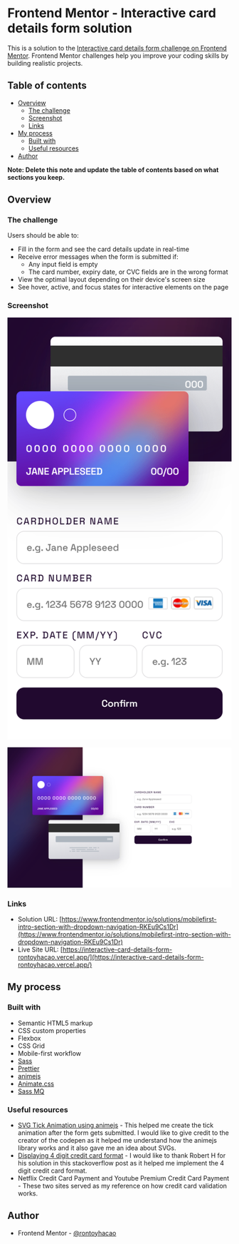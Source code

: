 # Frontend Mentor - Interactive card details form solution

This is a solution to the [Interactive card details form challenge on Frontend Mentor](https://www.frontendmentor.io/challenges/interactive-card-details-form-XpS8cKZDWw). Frontend Mentor challenges help you improve your coding skills by building realistic projects.

## Table of contents

- [Overview](#overview)
  - [The challenge](#the-challenge)
  - [Screenshot](#screenshot)
  - [Links](#links)
- [My process](#my-process)
  - [Built with](#built-with)
  - [Useful resources](#useful-resources)
- [Author](#author)

**Note: Delete this note and update the table of contents based on what sections you keep.**

## Overview

### The challenge

Users should be able to:

- Fill in the form and see the card details update in real-time
- Receive error messages when the form is submitted if:
  - Any input field is empty
  - The card number, expiry date, or CVC fields are in the wrong format
- View the optimal layout depending on their device's screen size
- See hover, active, and focus states for interactive elements on the page

### Screenshot

![](<./screenshots/127.0.0.1_8080_%20(1).png>)

![](./screenshots/127.0.0.1_8080_.png)

### Links

- Solution URL: [https://www.frontendmentor.io/solutions/mobilefirst-intro-section-with-dropdown-navigation-RKEu9Cs1Dr](https://www.frontendmentor.io/solutions/mobilefirst-intro-section-with-dropdown-navigation-RKEu9Cs1Dr)
- Live Site URL: [https://interactive-card-details-form-rontoyhacao.vercel.app/](https://interactive-card-details-form-rontoyhacao.vercel.app/)

## My process

### Built with

- Semantic HTML5 markup
- CSS custom properties
- Flexbox
- CSS Grid
- Mobile-first workflow
- [Sass](https://github.com/sass/dart-sass)
- [Prettier](https://prettier.io/)
- [animejs](https://animejs.com/)
- [Animate.css](https://animate.style/)
- [Sass MQ](https://sass-mq.github.io/sass-mq/)

### Useful resources

- [SVG Tick Animation using animejs](https://codepen.io/mellis84/pen/WNeqaMg) - This helped me create the tick animation after the form gets submitted. I would like to give credit to the creator of the codepen as it helped me understand how the animejs library works and it also gave me an idea about SVGs.
- [Displaying 4 digit credit card format](https://stackoverflow.com/questions/36833366/format-credit-card-number) - I would like to thank Robert H for his solution in this stackoverflow post as it helped me implement the 4 digit credit card format.
- Netflix Credit Card Payment and Youtube Premium Credit Card Payment - These two sites served as my reference on how credit card validation works.

## Author

- Frontend Mentor - [@rontoyhacao](https://www.frontendmentor.io/profile/rontoyhacao)
